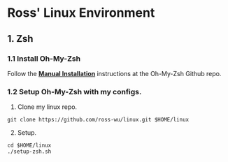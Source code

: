 # Ross' Linux Environment


## 1. Zsh

### 1.1 Install Oh-My-Zsh

Follow the [**Manual Installation**](https://github.com/ohmyzsh/ohmyzsh#manual-installation)
instructions at the Oh-My-Zsh Github repo.

### 1.2 Setup Oh-My-Zsh with my configs.

1.  Clone my linux repo.

```
git clone https://github.com/ross-wu/linux.git $HOME/linux
```

2.  Setup.

```
cd $HOME/linux
./setup-zsh.sh
```

